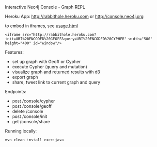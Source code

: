 Interactive Neo4j Console - Graph REPL  
 
Heroku App: http://rabbithole.heroku.com or http://console.neo4j.org

to embed in iframes, see [usage.html](http://rabbithole.herokuapp.com/usage.html)

    <iframe src="http://rabbithole.heroku.com?init=URI%20ENCODED%20GEOFF&query=URI%20ENCODED%20CYPHER" width="500" height="400" id="window"/>
        
Features:
* set up graph with Geoff or Cypher
* execute Cypher (query and mutation)
* visualize graph and returned results with d3
* export graph
* share, tweet link to current graph and query
 
Endpoints:

* post /console/cypher
* post /console/geoff
* delete /console
* post /console/init
* get /console/share

Running locally:

    mvn clean install exec:java  
